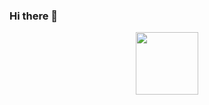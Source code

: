 ### Hi there 👋

<div id="header" align="center">
  <img src="http://drive.google.com/uc?export=view&id=1BjHMa9NTeodU0vqF0r3V8Yzl4kwLlqOX" width="100"/>
</div>
